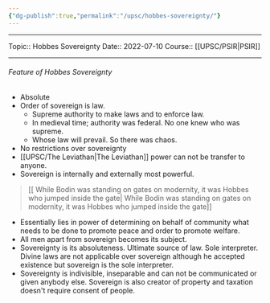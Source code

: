 ```yaml
---
{"dg-publish":true,"permalink":"/upsc/hobbes-sovereignty/"}
---
```


----
Topic:: Hobbes Sovereignty
Date:: 2022-07-10
Course:: [[UPSC/PSIR\|PSIR]] 

----

###### Feature of Hobbes Sovereignty 
- Absolute
- Order of sovereign is law. 
	- Supreme authority to make laws and to enforce law. 
	- In medieval time; authority was federal. No one knew who was supreme. 
	- Whose law will prevail. So there was chaos. 
- No restrictions over sovereignty 
- [[UPSC/The Leviathan\|The Leviathan]] power can not be transfer to anyone. 
- Sovereign is internally and externally most powerful. 
>[[ While Bodin was standing on gates on modernity, it was Hobbes who jumped inside the gate\| While Bodin was standing on gates on modernity, it was Hobbes who jumped inside the gate]]

- Essentially lies in power of determining on behalf of community what needs to be done to promote peace and order to promote welfare. 
- All men apart from sovereign becomes its subject.
- Sovereignty is its absoluteness. Ultimate source of law. Sole interpreter. Divine laws are not applicable over sovereign although he accepted existence but sovereign is the sole interpreter. 
- Sovereignty is indivisible, inseparable and can not be communicated or given anybody else. Sovereign is also creator of property and taxation doesn't require consent of people. 